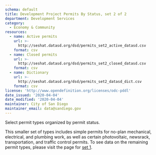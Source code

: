 ```yaml
---
schema: default
title: Development Project Permits By Status, set 2 of 2
department: Development Services
category:
  - Economy & Community
resources:
  - name: Active permits
    url: >-
      http://seshat.datasd.org/dsd/permits_set2_active_datasd.csv
    format: csv
  - name: Closed permits
    url: >-
      http://seshat.datasd.org/dsd/permits_set2_closed_datasd.csv
    format: csv
  - name: Dictionary
    url: >-
      http://seshat.datasd.org/dsd/permits_set2_datasd_dict.csv
    format: csv
license: 'http://www.opendefinition.org/licenses/odc-pddl'
date_issued: '2020-04-04'
date_modified: '2020-04-04'
maintainer: City of San Diego
maintainer_email: data@sandiego.gov
---
```

Select permit types organized by permit status.

This smaller set of types includes simple permits for no-plan mechanical, electrical, and plumbing work, as well as certain photovoltaic, newsrack, transportation, and traffic control permits. To see data on the remaining permit types, please visit the page for [set 1](/datasets/development-permits-set1/).